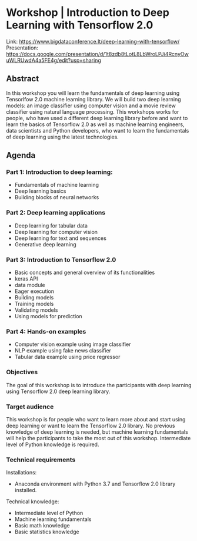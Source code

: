 # Workshop | Introduction to Deep Learning with Tensorflow 2.0

Link: https://www.bigdataconference.lt/deep-learning-with-tensorflow/
Presentation: https://docs.google.com/presentation/d/1t8zdb8tLotL8LbWroLPJi4RcnyOwuWLRUwdA4a5FE4g/edit?usp=sharing

## Abstract

In this workshop you will learn the fundamentals of deep learning using Tensorlfow 2.0 machine learning library. We will build two deep learning models: an image classifier using computer vision and a movie review classifier using natural language processing. This workshops works for people, who have used a different deep learning library before and want to learn the basics of Tensorflow 2.0 as well as machine learning engineers, data scientists and Python developers, who want to learn the fundamentals of deep learning using the latest technologies.

## Agenda

### Part 1: Introduction to deep learning:

* Fundamentals of machine learning
* Deep learning basics
* Building blocks of neural networks

### Part 2: Deep learning applications

* Deep learning for tabular data
* Deep learning for computer vision
* Deep learning for text and sequences
* Generative deep learning

### Part 3: Introduction to Tensorflow 2.0

* Basic concepts and general overview of its functionalities
* keras API
* data module
* Eager execution
* Building models
* Training models
* Validating models
* Using models for prediction

### Part 4: Hands-on examples

* Computer vision example using image classifier
* NLP example using fake news classifier
* Tabular data example using price regressor

### Objectives

The goal of this workshop is to introduce the participants with deep learning using Tensorflow 2.0 deep learning library.

### Target audience

This workshop is for people who want to learn more about and start using deep learning or want to learn the Tensorflow 2.0 library. No previous knowledge of deep learning is needed, but machine learning fundamentals will help the participants to take the most out of this workshop. Intermediate level of Python knowledge is required.

### Technical requirements

Installations:

* Anaconda environment with Python 3.7 and Tensorflow 2.0 library installed.

Technical knowledge:

* Intermediate level of Python
* Machine learning fundamentals
* Basic math knowledge
* Basic statistics knowledge